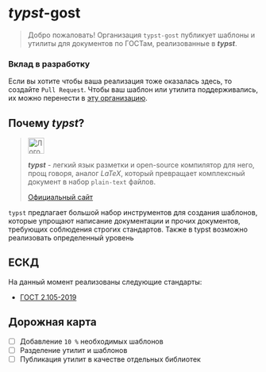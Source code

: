 # *typst*-gost
> Добро пожаловать! Организация `typst-gost` публикует шаблоны и утилиты для документов по ГОСТам, реализованные в ***typst***. 

### Вклад в разработку
Если вы хотите чтобы ваша реализация тоже оказалась здесь, то создайте `Pull Request`. 
Чтобы ваш шаблон или утилита поддерживались, их можно перенести в [эту организацию](https://github.com/typst-gost).

## Почему *typst*?

<blockquote>
  <img src="https://github.com/typst-gost/.github/assets/74786850/b83cce05-7b59-4ba6-a528-a724ffb481cb" alt="Логотип Typst" height="32">

  ***typst*** - легкий язык разметки и open-source компилятор для него, прощ говоря, аналог $LaTeX$, который превращает комплексный документ в набор `plain-text` файлов.

  [Официальный сайт](https://typst.app)
</blockquote>

`typst` предлагает большой набор инструментов для создания шаблонов, 
которые упрощают написание документации и прочих документов, 
требующих соблюдения строгих стандартов. Также в typst возможно реализовать определенный уровень 

## ЕСКД
На данный момент реализованы следующие стандарты:

- [ГОСТ 2.105-2019](https://github.com/typst-gost/2.105-2019)

## Дорожная карта
- [ ] Добавление `10 %` необходимых шаблонов
- [ ] Разделение утилит и шаблонов
- [ ] Публикация утилит в качестве отдельных библиотек
